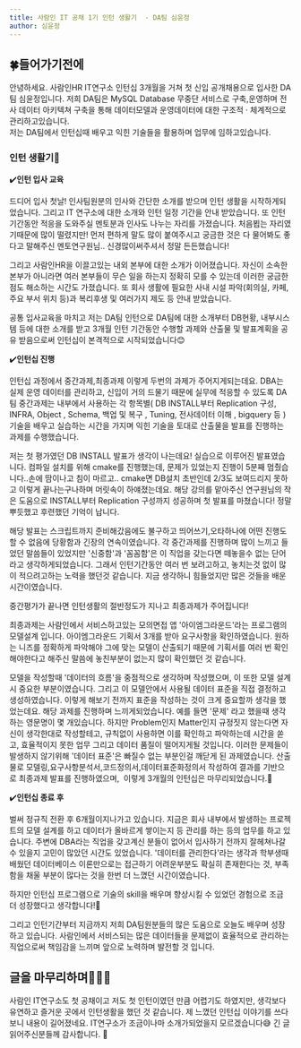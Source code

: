```yaml
---
title: 사람인 IT 공채 1기 인턴 생활기  - DA팀 심윤정
author: 심윤정
---
```


## 🍀들어가기전에

안녕하세요. 사람인HR IT연구소 인턴십 3개월을 거쳐 첫 신입 공개채용으로 입사한 DA팀 심윤정입니다.
저희 DA팀은 MySQL Database 무중단 서비스로 구축,운영하며 전사 데이터 아키텍쳐 구축을 통해 데이터모델과 운영데이터에 대한 구조적 · 체계적으로 관리하고있습니다.  
저는 DA팀에서 인턴십때 배우고 익힌 기술들을 활용하며 업무에 임하고있습니다.

### 인턴 생활기📅

  ✔️**인턴 입사 교육**

드디어 입사 첫날! 인사팀원분의 인사와 간단한 소개를 받으며 인턴 생활을 시작하게되었습니다. 그리고 IT 연구소에 대한 소개와 인턴 일정 기간을 안내 받았습니다. 또  인턴 기간동안 적응을 도와주실 멘토분과 인사도 나누는 자리를 가졌습니다. 처음뵙는 자리였기때문에 많이 떨렸지만! 먼저 편하게 말도 많이 붙여주시고 궁금한 것은 다 물어봐도 좋다고 말해주신 멘토연구원님.. 신경많이써주셔서 정말 든든했습니다!

그리고 사람인HR을 이끌고있는 내외 본부에 대한 소개가 이어졌습니다. 자신이 소속한 본부가 아니라면 여러 본부들이 무슨 일을 하는지 정확히 모를 수 있는데 이러한 궁금한점도 해소하는 시간도 가졌습니다. 또 회사 생활에 필요한 사내 시설 파악(회의실, 카페, 주요 부서 위치 등)과 복리후생 및 여러가지 제도 등 안내 받았습니다.

공통 입사교육을 마치고 저는 DA팀 인턴으로 DA팀에 대한 소개부터 DB현황, 내부시스템 등에 대한 소개를 받고 3개월 인턴 기간동안 수행할 과제와 산출물 및 발표계획을 공유 받음으로써 인턴십이 본격적으로 시작되었습니다😊

  ✔️**인턴십 진행**

   인턴십 과정에서 중간과제,최종과제 이렇게 두번의 과제가 주어지게되는데요. DBA는 실제 운영 데이터를 관리하고, 신입이 거의 드물기 때문에 실무에 적응할 수 있도록 DA팀 중간과제는 내부에서 사용하는 각 항목별( DB INSTALL부터 Replication 구성, INFRA, Object , Schema, 백업 및 복구 , Tuning, 전사데이터 이해 , bigquery 등 ) 기술을 배우고 실습하는 시간을 가지며 익힌 기술을 토대로 산출물을 발표를 진행하는 과제를 수행했습니다.

  저는 첫 평가였던 DB INSTALL 발표가 생각이 나는데요! 실습으로 이루어진 발표였습니다. 컴파일 설치를 위해 cmake를 진행했는데, 문제가 있었는지 진행이 5분째 멈췄습니다..손에 땀이나고 침이 마르고.. cmake면 DB설치 초반인데 2/3도 보여드리지 못하고 이렇게 끝나는구나하며 머릿속이 하얘졌는데요. 해당 강의를 맡아주신 연구원님의 작은 도움으로 INSTALL부터 Replication 구성까지 성공하며 첫 발표를 마쳤습니다! 정말 뿌듯했고 후련했던 기억이 납니다.

해당 발표는 스크립트까지 준비해갔음에도 불구하고 띄어쓰기,오타하나에 어떤 진행도 할 수 없음에 당황함과 긴장의 연속이였습니다. 각 중간과제를 진행하며 많이 느끼고 들었던 말씀들이 있었지만 '신중함'과 '꼼꼼함'은 이 직업을 갖는다면 떼놓을수 없는 단어라고 생각하게되었습니다. 그래서 인턴기간동안 여러 번 보려고하고, 놓치는것 없이 많이 적으려고하는 노력을 했던것 같습니다. 지금 생각하니 힘들었지만 많은 것들을 배운시간이였습니다.

중간평가가 끝나면 인턴생활의 절반정도가 지나고 최종과제가 주어집니다!

  최종과제는 사람인에서 서비스하고있는 모의면접 앱 '아이엠그라운드'라는 프로그램의 모델설계 입니다. 아이엠그라운드 기획서 3개를 받아 요구사항을 확인하였습니다. 원하는 니즈를 정확하게 파악해야 그에 맞는 모델이 산출되기 때문에 기획서를 여러 번 확인해야한다고 해주신 말씀에 놓친부분이 없는지 많이 확인했던 것 같습니다.

모델을 작성할때 '데이터의 흐름'을 중점적으로 생각하며 작성했으며, 이 또한 모델 설계시 중요한 부분이였습니다. 그리고 이 모델안에서 사용될 데이터 표준을 직접 결정하고 생성하였습니다. 이렇게 해보기 전까지 표준을 작성하는 것이 크게 중요할까 생각을 했었는데요. 해당 과제를 진행하며 느끼게되었습니다.
예를 들면 '문제' 라고 했을때 생각하는 영문명이 몇 개있습니다. 하지만 Problem인지 Matter인지 규정짓지 않는다면 자신이 생각한대로 작성할테고, 규칙없이 사용하면 이를 확인하고 파악하는데 시간을 쏟고, 효율적이지 못한 업무 그리고 데이터 품질이 떨어지게될 것입니다. 이러한 문제들이 발생하지 않기위해 '데이터 표준'은 빠질수 없는 부분인걸 깨닫게 된 과제였습니다. 산출물로 모델링,요구사항분석서,코드정의서,데이터표준화정의서 작성하여 결과를 기반으로 최종과제 발표를 진행하였으며,  이렇게 3개월의 인턴십은 마무리되었습니다.🤭

 ✔️**인턴십 종료 후**

벌써 정규직 전환 후 6개월이지나가고 있습니다. 지금은 회사 내부에서 발생하는 프로젝트의 모델 설계를 하고 데이터가 올바르게 쌓이는지 등 관리를 하는 등의 업무를 하고 있습니다. 주변에 DBA라는 직업을 갖고계신 분들이 없어서 입사하기 전까지 잘헤쳐나갈수 있을지 고민이 많았던 시간도 있었습니다. '데이터를 관리한다'라는 생각과 학부생때 배웠던 데이터베이스 이론만으로는 접근하기 어려운부분도 확실히 존재한다는 것, 부족함을 채울 부분이 많다는 것을 한번 더 느꼈던 시간이였습니다.

하지만 인턴십 프로그램으로 기술의 skill을 배우며 향상시킬 수 있었던 경험으로 조금 더 성장했다고 생각합니다!🙂

  그리고  인턴기간부터 지금까지 저희 DA팀원분들의 많은 도움으로 오늘도 배우며 성장하고 있습니다. 사람인에서 서비스되는 많은 데이터들을 문제없이 효율적으로 관리하는 직업으로써 책임감을 느끼며 앞으로 노력하며 발전할 것 입니다.



## 글을 마무리하며🙋🏻‍♀️

사람인 IT연구소도 첫 공채이고 저도 첫 인턴이였던 만큼 어렵기도 하였지만, 생각보다 유연하고 즐거운 곳에서 인턴생활을 했던 것 같습니다. 제 느꼈던 인턴십 이야기를 쓰다보니 내용이 길어졌네요. IT연구소가 조금이나마 소개가되었을지 모르겠습니다😅 긴 글 읽어주신분들께 감사합니다. 👏
